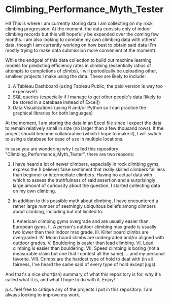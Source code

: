 # Climbing_Performance_Myth_Tester

Hi! This is where I am currently storing data I am collecting on my rock climbing progression. At the moment, the data consists only of indoor climbing records but this will hopefully be expanded over the coming few months. I am also looking to combine my own climbing data with others' data, though I am currently working on how best to obtain said data (I'm mostly trying to make data submission more convenient at the moment).

While the endgoal of this data collection to build out machine learning models for predicting efficiency rates in climbing (essentially ratios of attempts to completions of climbs), I will periodically be uploading other, smalleer projects I make using the data. These are likely to include:

   1. A Tableau Dashboard (using Tableau Public; the paid version is way too expensive!)
   2. SQL queries (especially if I manage to get other people's data [likely to be stored in a database instead of Excel])
   3. Data Visualizations (using R and/or Python so I can practice the graphical libraries for both languages)

At the moment, I am storing the data in an Excel file since I expect the data to remain relatively small in size (no larger than a few thousand rows). If the project should become collaborative (which I hope to make it), I will swtich to using a database for ease of use in multiple locations.

In case you are wondering why I called this repository "Climbing_Performance_Myth_Tester", there are two reasons:

   1. I have heard a lot of newer climbers, especially in rock climbing gyms, express the (I believe) false sentiment that really skilled climbers fall less than beginner or intermediate climbers. Having no actual data with which to assess the truthfulness of said assertion and a surprisingly large amount of curiousity about the question, I started collecting data on my own climbing.
   2. In addition to this possible myth about climbing, I have encountered a rather large number of seemingly ubiquitous beliefs among climbers about climbing, including but not limited to:
  
      I. American climbing gyms overgrade and are usually easier than European gyms.
      II. A person's outdoor climbing max grade is usually two lower than their indoor max grade.
      III. Kilter board climbs are overgraded.
      IV. Moon board climbs are undergraded and/or aligned with outdoor grades.
      V. Bouldering is easier than lead climbing.
      VI. Lead climbing is easier than bouldering.
      VII. Speed climbing is boring (not a measurable claim but one that I contest all the same).
      ...and my personal favorite.
      VIII. Crimps are the hardest type of hold to deal with (in all fairness, I've heard the same said of every type of hold except jugs).
      
And that's a nice short(ish) summary of what this repository is for, why it's called what it is, and what I hope to do with it. Enjoy!

p.s. feel free to critique any of the projects I put in this repository. I am always looking to improve my work.
